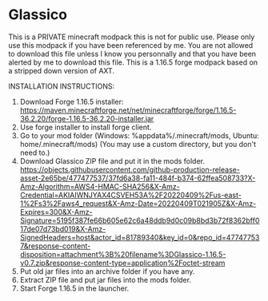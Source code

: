 # Glassico
This is a PRIVATE minecraft modpack this is not for public use. Please only use this modpack if you have been referenced by me. You are not allowed to download this file unless I know you personnally and that you have been alerted by me to download this file. This is a 1.16.5 forge modpack based on a stripped down version of AXT.

INSTALLATION INSTRUCTIONS:

1. Download Forge 1.16.5 installer: https://maven.minecraftforge.net/net/minecraftforge/forge/1.16.5-36.2.20/forge-1.16.5-36.2.20-installer.jar
2. Use forge installer to install forge client.
3. Go to your mod folder (Windows: %appdata%/.minecraft/mods, Ubuntu: home/.minecraft/mods) (You may use a custom directory, but you don't need to.)
4. Download Glassico ZIP file and put it in the mods folder. https://objects.githubusercontent.com/github-production-release-asset-2e65be/477477537/37fd6a38-fa11-484f-b374-62ffea508733?X-Amz-Algorithm=AWS4-HMAC-SHA256&X-Amz-Credential=AKIAIWNJYAX4CSVEH53A%2F20220409%2Fus-east-1%2Fs3%2Faws4_request&X-Amz-Date=20220409T021905Z&X-Amz-Expires=300&X-Amz-Signature=5195f387fe66b605e62c6a48ddb9d0c09b8bd3b72f8362bff017de07d73bd019&X-Amz-SignedHeaders=host&actor_id=81789340&key_id=0&repo_id=477477537&response-content-disposition=attachment%3B%20filename%3DGlassico-1.16.5-v0.7.zip&response-content-type=application%2Foctet-stream
5. Put old jar files into an archive folder if you have any.
6. Extract ZIP file and put jar files into the mods folder.
7. Start Forge 1.16.5 in the launcher.
